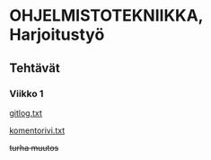 # **OHJELMISTOTEKNIIKKA, Harjoitustyö**

## Tehtävät

### Viikko 1

[gitlog.txt](https://github.com/Aapsim/ot-harjoitustyo/blob/master/laskarit/viikko1/gitlog.txt)

[komentorivi.txt](https://github.com/Aapsim/ot-harjoitustyo/blob/master/laskarit/viikko1/komentorivi.txt)

~~turha muutos~~
